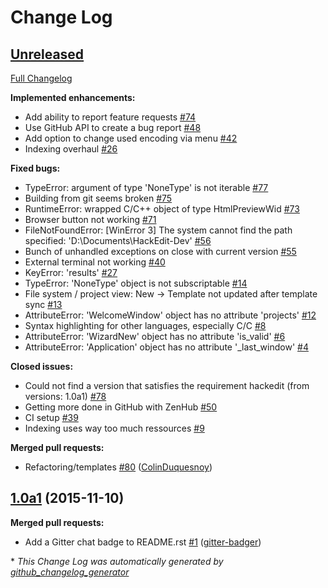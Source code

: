 # Change Log

## [Unreleased](https://github.com/HackEdit/hackedit/tree/HEAD)

[Full Changelog](https://github.com/HackEdit/hackedit/compare/1.0a1...HEAD)

**Implemented enhancements:**

- Add ability to report feature requests [\#74](https://github.com/HackEdit/hackedit/issues/74)
- Use GitHub API to create a bug report [\#48](https://github.com/HackEdit/hackedit/issues/48)
- Add option to change used encoding via menu [\#42](https://github.com/HackEdit/hackedit/issues/42)
- Indexing overhaul [\#26](https://github.com/HackEdit/hackedit/issues/26)

**Fixed bugs:**

- TypeError: argument of type 'NoneType' is not iterable [\#77](https://github.com/HackEdit/hackedit/issues/77)
- Building from git seems broken [\#75](https://github.com/HackEdit/hackedit/issues/75)
- RuntimeError: wrapped C/C++ object of type HtmlPreviewWid [\#73](https://github.com/HackEdit/hackedit/issues/73)
- Browser button not working [\#71](https://github.com/HackEdit/hackedit/issues/71)
- FileNotFoundError: \[WinError 3\] The system cannot find the path specified: 'D:\\Documents\\HackEdit-Dev' [\#56](https://github.com/HackEdit/hackedit/issues/56)
- Bunch of unhandled exceptions on close with current version [\#55](https://github.com/HackEdit/hackedit/issues/55)
- External terminal not working [\#40](https://github.com/HackEdit/hackedit/issues/40)
- KeyError: 'results' [\#27](https://github.com/HackEdit/hackedit/issues/27)
- TypeError: 'NoneType' object is not subscriptable [\#14](https://github.com/HackEdit/hackedit/issues/14)
- File system / project view: New -\> Template not updated after template sync [\#13](https://github.com/HackEdit/hackedit/issues/13)
- AttributeError: 'WelcomeWindow' object has no attribute 'projects' [\#12](https://github.com/HackEdit/hackedit/issues/12)
- Syntax highlighting for other languages, especially C/C [\#8](https://github.com/HackEdit/hackedit/issues/8)
- AttributeError: 'WizardNew' object has no attribute 'is\_valid' [\#6](https://github.com/HackEdit/hackedit/issues/6)
- AttributeError: 'Application' object has no attribute '\_last\_window' [\#4](https://github.com/HackEdit/hackedit/issues/4)

**Closed issues:**

- Could not find a version that satisfies the requirement hackedit \(from versions: 1.0a1\) [\#78](https://github.com/HackEdit/hackedit/issues/78)
- Getting more done in GitHub with ZenHub [\#50](https://github.com/HackEdit/hackedit/issues/50)
- CI setup [\#39](https://github.com/HackEdit/hackedit/issues/39)
- Indexing uses way too much ressources [\#9](https://github.com/HackEdit/hackedit/issues/9)

**Merged pull requests:**

- Refactoring/templates [\#80](https://github.com/HackEdit/hackedit/pull/80) ([ColinDuquesnoy](https://github.com/ColinDuquesnoy))

## [1.0a1](https://github.com/HackEdit/hackedit/tree/1.0a1) (2015-11-10)
**Merged pull requests:**

- Add a Gitter chat badge to README.rst [\#1](https://github.com/HackEdit/hackedit/pull/1) ([gitter-badger](https://github.com/gitter-badger))



\* *This Change Log was automatically generated by [github_changelog_generator](https://github.com/skywinder/Github-Changelog-Generator)*